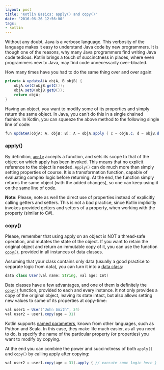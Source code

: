 ```yaml
---
layout: post
title: 'Kotlin Basics: apply() and copy()'
date: '2016-06-26 12:56:00'
tags:
- kotlin
---
```


Without any doubt, Java is a verbose language. This verbosity of the language makes it easy to understand Java code by new programmers. It is though one of the reasons, why many Java programmers find writing Java code tedious. Kotlin brings a touch of succinctness in places, where even programmers new to Java, may find code unnecessarily over-bloated. 

How many times have you had to do the same thing over and over again: 

```java
private A updateA(A objA, B objB) {
    objA.setC(objB.getC());
    objA.setD(objB.getD());
    return objA;
}
```

Having an object, you want to modify some of its properties and simply return the same object. In Java, you can't do this in a single chained fashion. In Kotlin, you can squeeze the above method to the following single line of code:

```java
fun updateA(objA: A, objB: B): A = objA.apply { c = objB.c; d = objB.d }
```

### apply()
By definition, [`apply`](https://kotlinlang.org/api/latest/jvm/stdlib/kotlin/apply.html) accepts a function, and sets its scope to that of the object on which apply has been invoked. This means that no explicit reference to the object is needed. `Apply()` can do much more than simply setting properties of course. It is a transformation function, capable of evaluating complex logic before returning. At the end, the function simply returns the same object (with the added changes), so one can keep using it on the same line of code. 

**Note:** Please, note as well the direct use of properties instead of explicitly calling getters and setters. This is not a bad practice, since Kotlin implicitly invokes provided getters and setters of a property, when working with the property (similar to C#). 

### copy()
Please, remember that using apply on an object is NOT a thread-safe operation, and mutates the state of the object. If you want to retain the original object and return an immutable copy of it, you can use the function [`copy()`](https://kotlinlang.org/docs/reference/data-classes.html#copying), provided in all instances of data classes. 

Assuming that your class contains only data (usually a good practice to separate logic from data), you can turn it into a [data class](https://kotlinlang.org/docs/reference/data-classes.html):

```java
data class User(val name: String, val age: Int)
```

Data classes have a few advantages, and one of them is definitely the [`copy()`](https://kotlinlang.org/docs/reference/data-classes.html#copying) function, provided to each and every instance. It not only provides a copy of the original object, leaving its state intact, but also allows setting new values to some of its properties at copy-time:

```java
val user1 = User("John Smith", 24)
val user2 = user1.copy(age = 31)
```

Kotlin supports [named parameters](http://blog.preslav.me/2016/05/29/kotlin-tips-named-parameters-default-arguments/), known from other languages, such as Python and Scala. In this case, they make life much easier, as all you need to do, is specify the name of the particular property (or properties) you want to modify by copying.

At the end you can combine the power and succinctness of both `apply()` and `copy()` by calling apply after copying:

```java
val user2 = user1.copy(age = 31).apply { // execute some logic here }
```

